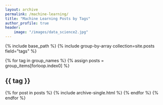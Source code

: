 ```yaml
---
layout: archive
permalink: /machine-learning/
title: "Machine Learning Posts by Tags"
author_profile: true
header:
    image: "/images/data_science2.jpg"
---
```


{% include base_path %}
{% include group-by-array collection=site.posts field="tags" %}

{% for tag in group_names %}
  {% assign posts = group_items[forloop.index0] %}
  <h2 id="{{ tag | slugify }}" class=" ">{{ tag }}</h2>
  {% for post in posts %}
    {% include archive-single.html %}
  {% endfor %}
{% endfor %}